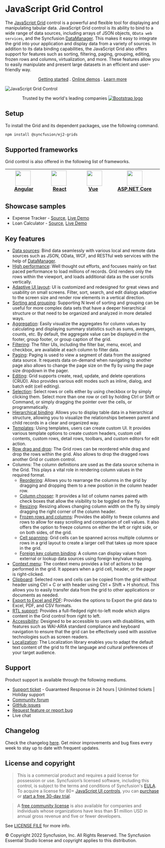 # JavaScript Grid Control

The [JavaScript Grid](https://www.syncfusion.com/javascript-ui-controls/js-data-grid?utm_source=npm&utm_medium=listing&utm_campaign=javascript-grid-npm) control is a powerful and flexible tool for displaying and manipulating tabular data. JavaScript Grid control is its ability to bind to a wide range of data sources, including arrays of JSON objects, `OData web services`, and the Syncfusion [DataManager](https://ej2.syncfusion.com/documentation/data/data-binding/?utm_source=npm&utm_medium=listing&utm_campaign=javascript-grid-npm). This makes it easy to integrate the grid into your application and display data from a variety of sources. In addition to its data binding capabilities, the JavaScript Grid also offers support for features such as sorting, filtering, paging, grouping, editing, frozen rows and columns, virtualization, and more. These features allow you to easily manipulate and present large datasets in an efficient and user-friendly way.

<p align="center">
  <a href="https://ej2.syncfusion.com/documentation/grid/getting-started/?utm_source=npm&utm_medium=listing&utm_campaign=javascript-grid-npm">Getting started</a> . 
  <a href="https://ej2.syncfusion.com/demos/?utm_source=npm&utm_medium=listing&utm_campaign=javascript-grid-npm#/material/grid/grid-overview.html">Online demos</a> . 
  <a href="https://www.syncfusion.com/javascript-ui-controls/grid">Learn more</a>
</p>

![JavaScript Grid Control](https://raw.githubusercontent.com/SyncfusionExamples/nuget-img/master/javascript/javascript-datagrid.png)

<p align="center">
Trusted by the world's leading companies
  <a href="https://www.syncfusion.com">
    <img src="https://raw.githubusercontent.com/SyncfusionExamples/nuget-img/master/syncfusion/syncfusion-trusted-companies.webp" alt="Bootstrap logo">
  </a>
</p>
  
## Setup

To install the Grid and its dependent packages, use the following command.

```sh
npm install @syncfusion/ej2-grids
```
## Supported frameworks

Grid control is also offered in the following list of frameworks.

| [<img src="https://ej2.syncfusion.com/github/images/angular.svg" height="50" />](https://www.syncfusion.com/angular-ui-components?utm_medium=listing&utm_source=github)<br/>&nbsp;&nbsp;&nbsp;&nbsp;&nbsp;[Angular](https://www.syncfusion.com/angular-ui-components?utm_medium=listing&utm_source=github)&nbsp;&nbsp;&nbsp;&nbsp; | [<img src="https://ej2.syncfusion.com/github/images/react.svg"  height="50" />](https://www.syncfusion.com/react-ui-components?utm_medium=listing&utm_source=github)<br/>&nbsp;&nbsp;&nbsp;&nbsp;&nbsp;&nbsp;&nbsp;[React](https://www.syncfusion.com/react-ui-components?utm_medium=listing&utm_source=github)&nbsp;&nbsp;&nbsp;&nbsp;&nbsp;&nbsp; | [<img src="https://ej2.syncfusion.com/github/images/vue.svg" height="50" />](https://www.syncfusion.com/vue-ui-components?utm_medium=listing&utm_source=github)<br/>&nbsp;&nbsp;&nbsp;&nbsp;&nbsp;&nbsp;&nbsp;[Vue](https://www.syncfusion.com/vue-ui-components?utm_medium=listing&utm_source=github)&nbsp;&nbsp;&nbsp;&nbsp;&nbsp;&nbsp;&nbsp;&nbsp;&nbsp; | [<img src="https://ej2.syncfusion.com/github/images/netcore.svg" height="50" />](https://www.syncfusion.com/aspnet-core-ui-controls?utm_medium=listing&utm_source=github)<br/>&nbsp;&nbsp;[ASP.NET&nbsp;Core](https://www.syncfusion.com/aspnet-core-ui-controls?utm_medium=listing&utm_source=github)&nbsp;&nbsp; | [<img src="https://ej2.syncfusion.com/github/images/netmvc.svg" height="50" />](https://www.syncfusion.com/aspnet-mvc-ui-controls?utm_medium=listing&utm_source=github)<br/>&nbsp;&nbsp;[ASP.NET&nbsp;MVC](https://www.syncfusion.com/aspnet-mvc-ui-controls?utm_medium=listing&utm_source=github)&nbsp;&nbsp; | 
| :-----: | :-----: | :-----: | :-----: | :-----: |

## Showcase samples

* Expense Tracker - [Source](https://github.com/syncfusion/ej2-sample-ts-expensetracker?utm_source=npm&utm_medium=listing&utm_campaign=javascript-grid-npm), [Live Demo](https://ej2.syncfusion.com/showcase/typescript/expensetracker/?utm_source=npm&utm_medium=listing&utm_campaign=javascript-grid-npm#/dashboard)
* Loan Calculator - [Source](https://github.com/syncfusion/ej2-sample-ts-loancalculator), [Live Demo](https://ej2.syncfusion.com/showcase/typescript/loancalculator/?utm_source=npm&utm_medium=listing&utm_campaign=javascript-grid-npm)

## Key features

* [Data sources](https://ej2.syncfusion.com/demos/?utm_source=npm&utm_medium=listing&utm_campaign=javascript-grid-npm#/material/grid/local-data.html): Bind data seamlessly with various local and remote data sources such as JSON, OData, WCF, and RESTful web services with the help of [DataManager](https://ej2.syncfusion.com/documentation/data/getting-started/?utm_source=npm&utm_medium=listing&utm_campaign=javascript-grid-npm).
* [High performance](https://ej2.syncfusion.com/demos/?utm_source=npm&utm_medium=listing&utm_campaign=javascript-grid-npm#/material/grid/virtual-scrolling.html): Well thought out efforts, and focuses mainly on fast paced performance to load millions of records. Grid renders only the rows within the viewport, and loads additional data as the user scrolls vertically.
* [Adaptive UI layout](https://ej2.syncfusion.com/demos/?utm_source=npm&utm_medium=listing&utm_campaign=javascript-grid-npm#/material/grid/adaptive-layout.html): UI is customized and redesigned for great views and usability on small screens. Filter, sort, search, and edit dialogs adaptive to the screen size and render row elements in a vertical direction.
* [Sorting and grouping](https://ej2.syncfusion.com/demos/?utm_source=npm&utm_medium=listing&utm_campaign=javascript-grid-npm#/material/grid/grouping.html): Supporting N level of sorting and grouping can be useful for more complex data sets that have a deeper hierarchical structure or that need to be organized and analyzed in more detailed ways.
* [Aggregation](https://ej2.syncfusion.com/demos/?utm_source=npm&utm_medium=listing&utm_campaign=javascript-grid-npm#/material/grid/aggregate-default.html): Easily visualize the aggregates for column values by calculating and displaying summary statistics such as sums, averages, counts, etc. By default, the aggregate value can be displayed in the footer, group footer, or group caption of the grid.
* [Filtering](https://ej2.syncfusion.com/demos/?utm_source=npm&utm_medium=listing&utm_campaign=javascript-grid-npm#/material/grid/filter.html): The filter UIs, including the filter bar, menu, excel, and checkbox, are available at each column to filter data.
* [Paging](https://ej2.syncfusion.com/demos/?utm_source=npm&utm_medium=listing&utm_campaign=javascript-grid-npm#/material/grid/default-paging.html): Paging is used to view a segment of data from the assigned data source. It requests data on-demand when navigating to another page also allows to change the page size on the fly by using the page size dropdown in the pager.
* [Editing](https://ej2.syncfusion.com/demos/?utm_source=npm&utm_medium=listing&utm_campaign=javascript-grid-npm#/material/grid/normal-editing.html): Grid supports create, read, update, and delete operations (CRUD). Also provides various edit modes such as inline, dialog, and batch edit (cell editing).
* [Selection](https://ej2.syncfusion.com/demos/?utm_source=npm&utm_medium=listing&utm_campaign=javascript-grid-npm#/material/grid/selection.html): Select rows or cells either by using checkbox or by simply clicking them. Select more than one row or cell by holding Ctrl or Shift or Command, or simply dragging the pointer over the cells, or programmatically.
* [Hierarchical binding](https://ej2.syncfusion.com/demos/?utm_source=npm&utm_medium=listing&utm_campaign=javascript-grid-npm#/bootstrap5/grid/hierarchy.html): Allows you to display table data in a hierarchical structure, allowing you to visualize the relationships between parent and child records in a clear and organized way.
* [Templates](https://ej2.syncfusion.com/demos/?utm_source=npm&utm_medium=listing&utm_campaign=javascript-grid-npm#/material/grid/column-template.html): Using templates, users can create custom UI. It provides various template options to create custom headers, custom cell contents, custom rows, detail rows, toolbars, and custom editors for edit action.
* [Row drag and drop](https://ej2.syncfusion.com/demos/?utm_source=npm&utm_medium=listing&utm_campaign=javascript-grid-npm#/material/grid/drag-and-drop.html): The Grid rows can be reordered while drag and drop the rows within the grid. Also allows to drop the dragged rows another Grid or custom control.
* Columns: The column definitions are used as the data source schema in the Grid. This plays a vital role in rendering column values in the required format.
  * [Reordering](https://ej2.syncfusion.com/demos/?utm_source=npm&utm_medium=listing&utm_campaign=javascript-grid-npm#/material/grid/reorder.html): Allows you to rearrange the columns in the grid by dragging and dropping them to a new position in the column header row.
  * [Column chooser](https://ej2.syncfusion.com/demos/?utm_source=npm&utm_medium=listing&utm_campaign=javascript-grid-npm#/material/grid/column-chooser.html): It provides a list of column names paired with check boxes that allow the visibility to be toggled on the fly.
  * [Resizing](https://ej2.syncfusion.com/demos/?utm_source=npm&utm_medium=listing&utm_campaign=javascript-grid-npm#/material/grid/column-resize.html): Resizing allows changing column width on the fly by simply dragging the right corner of the column header.
  * [Frozen rows and columns](https://ej2.syncfusion.com/demos/?utm_source=npm&utm_medium=listing&utm_campaign=javascript-grid-npm#/material/grid/frozen-rows-columns.html): Provides the ability to freeze columns and rows to allow for easy scrolling and comparison of cell values. It also offers the option to freeze columns on either the left or right side, or on both sides, of the grid.
  * [Cell spanning](https://ej2.syncfusion.com/demos/?utm_source=npm&utm_medium=listing&utm_campaign=javascript-grid-npm#/material/grid/column-spanning.html): Grid cells can be spanned across multiple columns or rows in a grid layout to create a larger cell that takes up more space in the grid.
  * [Foreign key column binding](https://ej2.syncfusion.com/demos/?utm_source=npm&utm_medium=listing&utm_campaign=javascript-grid-npm#/material/grid/foreign-key.html): A column can display values from external or lookup data sources using foreign key/value mapping.
* [Context menu](https://ej2.syncfusion.com/demos/?utm_source=npm&utm_medium=listing&utm_campaign=javascript-grid-npm#/material/grid/context-menu.html): The context menu provides a list of actions to be performed in the grid. It appears when a grid cell, header, or the pager is right-clicked.
* [Clipboard](https://ej2.syncfusion.com/demos/?utm_source=npm&utm_medium=listing&utm_campaign=javascript-grid-npm#/material/grid/clipboard.html): Selected rows and cells can be copied from the grid without header using Ctrl + C or with header using Ctrl + Shift + H shortcut. This allows you to easily transfer data from the grid to other applications or documents as needed.
* [Export to Excel and PDF](https://ej2.syncfusion.com/demos/?utm_source=npm&utm_medium=listing&utm_campaign=javascript-grid-npm#/material/grid/default-exporting.html): Provides the options to Export the grid data to Excel, PDF, and CSV formats.
* [RTL support](https://ej2.syncfusion.com/documentation/grid/global-local/?utm_source=npm&utm_medium=listing&utm_campaign=javascript-grid-npm#right-to-left-rtl): Provides a full-fledged right-to-left mode which aligns content in the Grid control from right to left.
* [Accessibility](https://ej2.syncfusion.com/documentation/grid/accessibility/?utm_source=npm&utm_medium=listing&utm_campaign=javascript-grid-npm#wai-aria): Designed to be accessible to users with disabilities, with features such as WAI-ARIA standard compliance and keyboard navigation to ensure that the grid can be effectively used with assistive technologies such as screen readers.
* [Localization](https://ej2.syncfusion.com/documentation/grid/global-local/?utm_source=npm&utm_medium=listing&utm_campaign=javascript-grid-npm#localization): The Localization library enables you to adapt the default text content of the grid to fit the language and cultural preferences of your target audience.

## Support

Product support is available through the following mediums.

* [Support ticket](https://support.syncfusion.com/support/tickets/create) - Guaranteed Response in 24 hours | Unlimited tickets | Holiday support
* [Community forum](https://www.syncfusion.com/forums/essential-js2?utm_source=npm&utm_medium=listing&utm_campaign=javascript-grid-npm)
* [GitHub issues](https://github.com/syncfusion/ej2-javascript-ui-controls/issues/new)
* [Request feature or report bug](https://www.syncfusion.com/feedback/javascript?utm_source=npm&utm_medium=listing&utm_campaign=javascript-grid-npm)
* Live chat

## Changelog

Check the changelog [here](https://github.com/syncfusion/ej2-javascript-ui-controls/blob/master/controls/grids/CHANGELOG.md?utm_source=npm&utm_medium=listing&utm_campaign=javascript-grid-npm). Get minor improvements and bug fixes every week to stay up to date with frequent updates.

## License and copyright

> This is a commercial product and requires a paid license for possession or use. Syncfusion’s licensed software, including this control, is subject to the terms and conditions of Syncfusion's [EULA](https://www.syncfusion.com/eula/es/). To acquire a license for 80+ [JavaScript UI controls](https://www.syncfusion.com/javascript-ui-controls), you can [purchase](https://www.syncfusion.com/sales/products) or [start a free 30-day trial](https://www.syncfusion.com/account/manage-trials/start-trials).

> A [free community license](https://www.syncfusion.com/products/communitylicense) is also available for companies and individuals whose organizations have less than $1 million USD in annual gross revenue and five or fewer developers.

See [LICENSE FILE](https://github.com/syncfusion/ej2-javascript-ui-controls/blob/master/license?utm_source=npm&utm_medium=listing&utm_campaign=javascript-grid-npm) for more info.

&copy; Copyright 2022 Syncfusion, Inc. All Rights Reserved. The Syncfusion Essential Studio license and copyright applies to this distribution.
